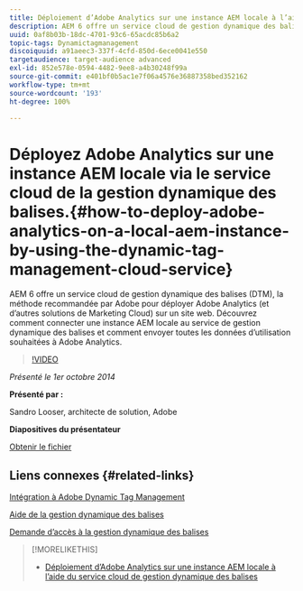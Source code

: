 ```yaml
---
title: Déploiement d’Adobe Analytics sur une instance AEM locale à l’aide du service cloud de gestion dynamique des balises
description: AEM 6 offre un service cloud de gestion dynamique des balises (DTM), la méthode recommandée par Adobe pour déployer Adobe Analytics (et d’autres solutions de Marketing Cloud) sur un site web. Découvrez comment connecter une instance AEM locale au service de gestion dynamique des balises et comment envoyer toutes les données d’utilisation souhaitées à Adobe Analytics.
uuid: 0af8b03b-18dc-4701-93c6-65acdc85b6a2
topic-tags: Dynamictagmanagement
discoiquuid: a91aeec3-337f-4cfd-850d-6ece0041e550
targetaudience: target-audience advanced
exl-id: 852e578e-0594-4482-9ee8-a4b30248f99a
source-git-commit: e401bf0b5ac1e7f06a4576e36887358bed352162
workflow-type: tm+mt
source-wordcount: '193'
ht-degree: 100%

---
```


# Déployez Adobe Analytics sur une instance AEM locale via le service cloud de la gestion dynamique des balises.{#how-to-deploy-adobe-analytics-on-a-local-aem-instance-by-using-the-dynamic-tag-management-cloud-service}

AEM 6 offre un service cloud de gestion dynamique des balises (DTM), la méthode recommandée par Adobe pour déployer Adobe Analytics (et d’autres solutions de Marketing Cloud) sur un site web. Découvrez comment connecter une instance AEM locale au service de gestion dynamique des balises et comment envoyer toutes les données d’utilisation souhaitées à Adobe Analytics.

>[!VIDEO](https://video.tv.adobe.com/v/19401/?quality=9)

*Présenté le 1er octobre 2014*

**Présenté par :**

Sandro Looser, architecte de solution, Adobe

**Diapositives du présentateur**

[Obtenir le fichier](assets/dtm-10-1-2014.pdf)

## Liens connexes {#related-links}

[Intégration à Adobe Dynamic Tag Management](https://helpx.adobe.com/fr/experience-manager/6-0/sites/administering/using/dtm.html)

[Aide de la gestion dynamique des balises](https://experienceleague.adobe.com/docs/data-collection.html?lang=fr)

[Demande d’accès à la gestion dynamique des balises](https://dtm.adobe.com/request_access)

<!--
[Get back to the Overview](https://helpx.adobe.com/experience-manager/kt/eseminars/gems/aem-index.html)
-->

>[!MORELIKETHIS]
>
>* [Déploiement d’Adobe Analytics sur une instance AEM locale à l’aide du service cloud de gestion dynamique des balises](aem-adobe-analytics-dynamic-tag-management.md)

